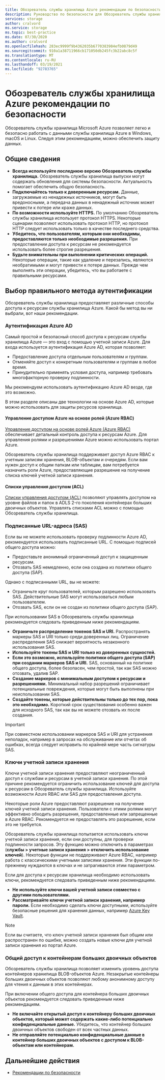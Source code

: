 ```yaml
---
title: Обозреватель службы хранилища Azure рекомендации по безопасности | Документация Майкрософт
description: Руководство по безопасности для Обозреватель службы хранилища Azure
services: storage
author: cralvord
ms.service: storage
ms.topic: best-practice
ms.date: 07/30/2020
ms.author: cralvord
ms.openlocfilehash: 283ec9999f9b4362035b6770383984efb0879d49
ms.sourcegitcommit: 910a1a38711966cb171050db245fc3b22abc8c5f
ms.translationtype: MT
ms.contentlocale: ru-RU
ms.lasthandoff: 03/19/2021
ms.locfileid: "92783765"
---
```

# <a name="azure-storage-explorer-security-guide"></a>Обозреватель службы хранилища Azure рекомендации по безопасности

Обозреватель службы хранилища Microsoft Azure позволяет легко и безопасно работать с данными службы хранилища Azure в Windows, macOS и Linux. Следуя этим рекомендациям, можно обеспечить защиту данных.

## <a name="general"></a>Общие сведения

- **Всегда используйте последнюю версию Обозреватель службы хранилища.** Обозреватель службы хранилища выпуски могут содержать обновления для системы безопасности. Актуальность помогает обеспечить общую безопасность.
- **Подключайтесь только к доверенным ресурсам.** Данные, загружаемые из ненадежных источников, могут быть вредоносными, а передача данных в ненадежный источник может привести к потере или краже данных.
- **По возможности используйте HTTPS.** По умолчанию Обозреватель службы хранилища использует протокол HTTPS. Некоторые сценарии позволяют использовать протокол HTTP, но протокол HTTP следует использовать только в качестве последнего средства.
- **Убедитесь, что пользователям, которым они необходимы, предоставляются только необходимые разрешения.** При предоставлении доступа к ресурсам не рекомендуется использовать более строгие разрешения.
- **Будьте внимательны при выполнении критических операций.** Некоторые операции, такие как удаление и перезапись, являются необратимыми и могут привести к потере данных. Прежде чем выполнять эти операции, убедитесь, что вы работаете с правильными ресурсами.

## <a name="choosing-the-right-authentication-method"></a>Выбор правильного метода аутентификации

Обозреватель службы хранилища предоставляет различные способы доступа к ресурсам службы хранилища Azure. Какой бы метод вы ни выбрали, вот наши рекомендации.

### <a name="azure-ad-authentication"></a>Аутентификация Azure AD

Самый простой и безопасный способ доступа к ресурсам службы хранилища Azure — это вход с помощью учетной записи Azure. Для входа используется аутентификация Azure AD, которая позволяет:

- Предоставление доступа отдельным пользователям и группам.
- Отменяйте доступ к конкретным пользователям и группам в любое время.
- Принудительно применять условия доступа, например требовать многофакторную проверку подлинности.

Мы рекомендуем использовать аутентификацию Azure AD везде, где это возможно.

В этом разделе описаны две технологии на основе Azure AD, которые можно использовать для защиты ресурсов хранилища.

#### <a name="azure-role-based-access-control-azure-rbac"></a>Управление доступом Azure на основе ролей (Azure RBAC)

[Управление доступом на основе ролей Azure (Azure RBAC)](../../role-based-access-control/overview.md) обеспечивает детальный контроль доступа к ресурсам Azure. Для управления ролями и разрешениями Azure можно использовать портал Azure.

Обозреватель службы хранилища поддерживает доступ Azure RBAC к учетным записям хранения, BLOB-объектам и очередям. Если вам нужен доступ к общим папкам или таблицам, вам потребуется назначить роли Azure, предоставляющие разрешение на получение списка ключей учетной записи хранения.

#### <a name="access-control-lists-acls"></a>Списки управления доступом (ACL)

[Списки управления доступом (ACL)](../blobs/data-lake-storage-access-control.md) позволяют управлять доступом на уровне файлов и папок в ADLS 2-го поколения контейнерах больших двоичных объектов. Управлять списками ACL можно с помощью Обозреватель службы хранилища.

### <a name="shared-access-signatures-sas"></a>Подписанные URL-адреса (SAS)

Если вы не можете использовать проверку подлинности Azure AD, рекомендуется использовать подписанные URL. С помощью подписей общего доступа можно:

- Предоставьте анонимный ограниченный доступ к защищенным ресурсам.
- Отозвать SAS немедленно, если она создана из политики общего доступа (SAP).

Однако с подписанными URL, вы не можете:

- Ограничьте круг пользователей, которым разрешено использовать SAS. Действительные SAS могут использоваться любым пользователем.
- Отозвать SAS, если он не создан из политики общего доступа (SAP).

При использовании SAS в Обозреватель службы хранилища рекомендуется следовать приведенным ниже рекомендациям.

- **Ограничьте распределение токенов SAS и URI.** Распространять маркеры SAS и URI только среди доверенных лиц. Ограничение распределения SAS снижает вероятность незаконного использования SAS.
- **Используйте токены SAS и URI только из доверенных сущностей.**
- **Если это возможно, используйте политики общего доступа (SAP) при создании маркеров SAS и URI.** SAS, основанный на политике общего доступа, более безопасен, чем простой, так как SAS можно отозвать, удалив SAP.
- **Создание маркеров с минимальным доступом к ресурсам и разрешениями.** Минимальный набор разрешений ограничивает потенциальные повреждения, которые могут быть выполнены при неиспользовании SAS.
- **Создайте токены, которые действительны только до тех пор, пока это необходимо.** Короткий срок существования особенно важен для исходного SAS, так как вы не можете отозвать их после создания.

> [!IMPORTANT]
> При совместном использовании маркеров SAS и URI для устранения неполадок, например в запросах на обслуживание или отчетах об ошибках, всегда следует исправить по крайней мере часть сигнатуры SAS.

### <a name="storage-account-keys"></a>Ключи учетной записи хранения

Ключи учетной записи хранения предоставляют неограниченный доступ к службам и ресурсам в учетной записи хранения. По этой причине рекомендуется ограничить использование ключей для доступа к ресурсам в Обозреватель службы хранилища. Используйте возможности Azure RBAC или SAS для предоставления доступа.

Некоторые роли Azure предоставляют разрешение на получение ключей учетной записи хранения. Пользователи с этими ролями могут эффективно обходить разрешения, предоставленные или запрещенные в Azure RBAC. Рекомендуется не предоставлять это разрешение, если это не требуется.

Обозреватель службы хранилища попытается использовать ключи учетной записи хранения, если они доступны, для проверки подлинности запросов. Эту функцию можно отключить в параметрах (**службы > учетные записи хранения > отключить использование ключей**). Некоторые функции не поддерживают Azure RBAC, например работа с классическими учетными записями хранения. Эти функции по-прежнему нуждаются в ключах и не затрагиваются этим параметром.

Если для доступа к ресурсам хранилища необходимо использовать ключи, рекомендуется следовать приведенным ниже рекомендациям.

- **Не используйте ключи вашей учетной записи совместно с другими пользователями.**
- **Рассматривайте ключи учетной записи хранения, например пароли.** Если необходимо сделать ключи доступными, используйте безопасные решения для хранения данных, например [Azure Key Vault](https://azure.microsoft.com/services/key-vault/).

> [!NOTE]
> Если вы считаете, что ключ учетной записи хранения был общим или распространен по ошибке, можно создать новые ключи для учетной записи хранения из портал Azure.

### <a name="public-access-to-blob-containers"></a>Общий доступ к контейнерам больших двоичных объектов

Обозреватель службы хранилища позволяет изменить уровень доступа контейнеров хранилища BLOB-объектов Azure. Незакрытые контейнеры больших двоичных объектов позволяют любому анонимному доступу для чтения к данным в этих контейнерах.

При включении общего доступа для контейнера больших двоичных объектов рекомендуется следовать приведенным ниже рекомендациям.

- **Не включайте открытый доступ к контейнеру больших двоичных объектов, который может содержать какие-либо потенциально конфиденциальные данные.** Убедитесь, что контейнер больших двоичных объектов свободен от всех частных данных.
- **Не отправляйте потенциально конфиденциальные данные в контейнер больших двоичных объектов с доступом к BLOB-объектам или контейнерам.** 

## <a name="next-steps"></a>Дальнейшие действия

- [Рекомендации по безопасности](../blobs/security-recommendations.md)